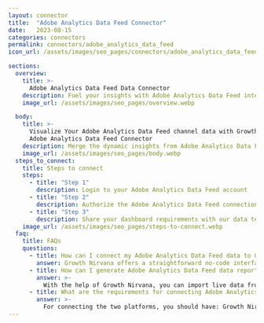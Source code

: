 ```yaml
---
layout: connector
title:  "Adobe Analytics Data Feed Connector"
date:   2023-08-15
categories: connectors
permalink: connectors/adobe_analytics_data_feed
icon_url: /assets/images/seo_pages/connectors/adobe_analytics_data_feed

sections:
  overview:
    title: >-
      Adobe Analytics Data Feed Data Connector
    description: Fuel your insights with Adobe Analytics Data Feed integration. Tap into the heartbeat of your digital presence by seamlessly streaming Adobe's real-time data directly into Looker Studio, empowering your strategies with instant, actionable intelligence.
    image_url: /assets/images/seo_pages/overview.webp

  body:
    title: >-
      Visualize Your Adobe Analytics Data Feed channel data with Growth Nirvana's
      Adobe Analytics Data Feed Connector
    description: Merge the dynamic insights from Adobe Analytics Data Feed with Looker Studio, and supercharge your decision-making.
    image_url: /assets/images/seo_pages/body.webp
  steps_to_connect:
    title: Steps to connect
    steps:
      - title: "Step 1"
        description: Login to your Adobe Analytics Data Feed account
      - title: "Step 2"
        description: Authorize the Adobe Analytics Data Feed connection to send data to Growth Nirvana
      - title: "Step 3"
        description: Share your dashboard requirements with our data team. We will build the report for you.
    image_url: /assets/images/seo_pages/steps-to-connect.webp
  faq:
    title: FAQs
    questions:
      - title: How can I connect my Adobe Analytics Data Feed data to Google Data Studio/Looker Studio?
        answer: Growth Nirvana offers a straightforward no-code interface to connect to Adobe Analytics Data Feed data sources.
      - title: How can I generate Adobe Analytics Data Feed data reports in Looker Studio?
        answer: >-
          With the help of Growth Nirvana, you can import live data from Adobe Analytics Data Feed into Looker Studio. These data can be viewed in charts, tables, and dashboards to generate branded reports that can be shared instantly.
      - title: What are the requirements for connecting Adobe Analytics Data Feed and Looker Studio?
        answer: >-
          For connecting the two platforms, you should have: Growth Nirvana Account and Adobe Analytics Data Feed Ads Account
---
```

